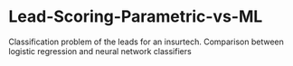# Lead-Scoring-Parametric-vs-ML
Classification problem of the leads for an insurtech. Comparison between logistic regression and neural network classifiers
